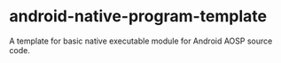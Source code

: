 # android-native-program-template

A template for basic native executable module for Android AOSP source code.

